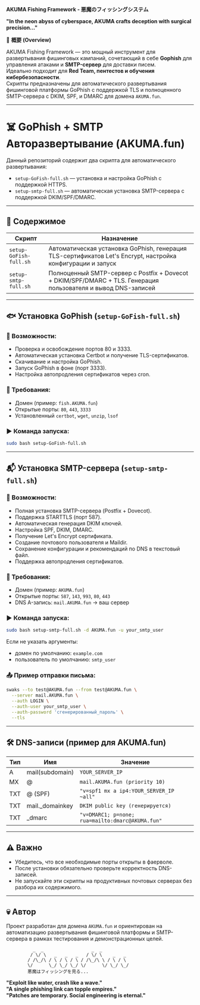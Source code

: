   **AKUMA Fishing Framework - 悪魔のフィッシングシステム**  

**"In the neon abyss of cyberspace, AKUMA crafts deception with surgical precision..."**  

🚀 **概要 (Overview)**  

AKUMA Fishing Framework — это мощный инструмент для развертывания фишинговых кампаний, сочетающий в себе **Gophish** для управления атаками и **SMTP-сервер** для доставки писем.  
Идеально подходит для **Red Team, пентестов и обучения кибербезопасности**.  
Скрипты предназначены для автоматического развертывания фишинговой платформы GoPhish с поддержкой TLS и полноценного SMTP-сервера с DKIM, SPF, и DMARC для домена `AKUMA.fun`.

---

# ☠️ GoPhish + SMTP Авторазвертывание (AKUMA.fun)

Данный репозиторий содержит два скрипта для автоматического развертывания:
- `setup-GoFish-full.sh` — установка и настройка GoPhish с поддержкой HTTPS.
- `setup-smtp-full.sh` — автоматическая установка SMTP-сервера с поддержкой DKIM/SPF/DMARC.

---

## 📁 Содержимое

| Скрипт | Назначение |
|--------|------------|
| `setup-GoFish-full.sh` | Автоматическая установка GoPhish, генерация TLS-сертификатов Let's Encrypt, настройка конфигурации и запуск |
| `setup-smtp-full.sh` | Полноценный SMTP-сервер с Postfix + Dovecot + DKIM/SPF/DMARC + TLS. Генерация пользователя и вывод DNS-записей |

---

## 🐟 Установка GoPhish (`setup-GoFish-full.sh`)

### 🔧 Возможности:
- Проверка и освобождение портов 80 и 3333.
- Автоматическая установка Certbot и получение TLS-сертификатов.
- Скачивание и настройка GoPhish.
- Запуск GoPhish в фоне (порт 3333).
- Настройка автопродления сертификатов через cron.

### 📌 Требования:
- Домен (пример: `fish.AKUMA.fun`)
- Открытые порты: `80`, `443`, `3333`
- Установленный `certbot`, `wget`, `unzip`, `lsof`

### ▶️ Команда запуска:
```bash
sudo bash setup-GoFish-full.sh
```

---

## 📬 Установка SMTP-сервера (`setup-smtp-full.sh`)

### 🔧 Возможности:
- Полная установка SMTP-сервера (Postfix + Dovecot).
- Поддержка STARTTLS (порт 587).
- Автоматическая генерация DKIM ключей.
- Настройка SPF, DKIM, DMARC.
- Получение Let's Encrypt сертификата.
- Создание почтового пользователя и Maildir.
- Сохранение конфигурации и рекомендаций по DNS в текстовый файл.
- Поддержка автопродления сертификатов.

### 📌 Требования:
- Домен (пример: `AKUMA.fun`)
- Открытые порты: `587`, `143`, `993`, `80`, `443`
- DNS A-запись: `mail.AKUMA.fun` → ваш сервер

### ▶️ Команда запуска:
```bash
sudo bash setup-smtp-full.sh -d AKUMA.fun -u your_smtp_user
```

Если не указать аргументы:
- домен по умолчанию: `example.com`
- пользователь по умолчанию: `smtp_user`

### 📤 Пример отправки письма:
```bash
swaks --to test@AKUMA.fun --from test@AKUMA.fun \
  --server mail.AKUMA.fun \
  --auth LOGIN \
  --auth-user your_smtp_user \
  --auth-password 'сгенерированный_пароль' \
  --tls
```

---

## 🛠️ DNS-записи (пример для AKUMA.fun)

| Тип | Имя | Значение |
|-----|-----|----------|
| A   | mail(subdomain)         | `YOUR_SERVER_IP` |
| MX  | @            | `mail.AKUMA.fun (priority 10)` |
| TXT | @ (SPF)      | `"v=spf1 mx a ip4:YOUR_SERVER_IP ~all"` |
| TXT | mail._domainkey | `DKIM public key (генерируется)` |
| TXT | _dmarc       | `"v=DMARC1; p=none; rua=mailto:dmarc@AKUMA.fun"` |

---

## ⚠️ Важно
- Убедитесь, что все необходимые порты открыты в фаерволе.
- После установки обязательно проверьте корректность DNS-записей.
- Не запускайте эти скрипты на продуктивных почтовых серверах без разбора их содержимого.

---

## 💀 Автор
Проект разработан для домена `AKUMA.fun` и ориентирован на автоматизацию развертывания фишинговой платформы и SMTP-сервера в рамках тестирования и демонстрационных целей.

```
          _  _                  _  _            
         / \/ \   _   _   _   / \/ \    _   _  
        / /\_/\ / \ / \ / \ / /\_/\ \ / \ / \ 
        \/      \_/ \_/ \_/ \/      \/ \_/ \_/ 
        悪魔はフィッシングを見る...
```  

**"Exploit like water, crash like a wave."**  
**"A single phishing link can topple empires."**  
**"Patches are temporary. Social engineering is eternal."**
